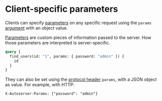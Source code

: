 # Client-specific parameters

Clients can specify
[parameters](../../server/configuration/functions.md#parameters) on any
specific request using the `params` [argument](../rpc/README.md#rpc) with an
object value.

[Parameters](../../server/configuration/functions.md#parameters) are custom
pieces of information passed to the server. How those parameters are
interpreted is server-specific.

```graphql
query {
  find_users(id: "1", params: { password: "admin" }) {
    id
  }
}
```

They can also be set using the
[protocol header](../protocols/README.md) `params`, with a JSON object
as value. For example, with HTTP:

```HTTP
X-Autoserver-Params: {"password": "admin"}
```
